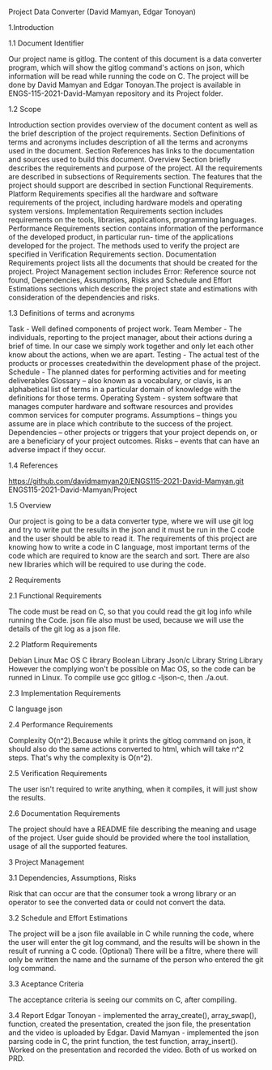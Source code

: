 Project Data Converter (David Mamyan, Edgar Tonoyan)

1.Introduction

1.1 Document Identifier

Our project name is gitlog. The content of this document is a data converter program, which will show the gitlog command's actions on json, which information will be read while running the code on C. The project will be done by David Mamyan and Edgar Tonoyan.The project is available in ENGS-115-2021-David-Mamyan repository and its Project folder.

1.2 Scope

Introduction section provides overview of the document content as well as the brief
description of the project requirements. Section Definitions of terms and acronyms includes
description of all the terms and acronyms used in the document. Section References has
links to the documentation and sources used to build this document. Overview Section
briefly describes the requirements and purpose of the project. All the requirements are
described in subsections of Requirements section. The features that the project should
support are described in section Functional Requirements. Platform Requirements specifies
all the hardware and software requirements of the project, including hardware models and
operating system versions. Implementation Requirements section includes requirements on
the tools, libraries, applications, programming languages. Performance Requirements
section contains information of the performance of the developed product, in particular run-
time of the applications developed for the project. The methods used to verify the project
are specified in Verification Requirements section. Documentation Requirements project lists
all the documents that should be created for the project. Project Management section
includes Error: Reference source not found, Dependencies, Assumptions, Risks and Schedule
and Effort Estimations sections which describe the project state and estimations with
consideration of the dependencies and risks.

1.3 Definitions of terms and acronyms

Task - Well defined components of project work.
Team Member - The individuals, reporting to the project manager, about their actions during a brief of time. In our case we simply work together and only let each other know about the actions, when we are apart.
Testing - The actual test of the products or processes createdwithin the development phase of the project.
Schedule - The planned dates for performing activities and for meeting deliverables
Glossary – also known as a vocabulary, or clavis, is an alphabetical list of terms in a
particular domain of knowledge with the definitions for those terms.
Operating System - system software that manages computer hardware and software
resources and provides common services for computer programs.
Assumptions – things you assume are in place which contribute to the success of the project.
Dependencies – other projects or triggers that your project depends on, or are a beneficiary of your project outcomes.
Risks – events that can have an adverse impact if they occur.

1.4 References

https://github.com/davidmamyan20/ENGS115-2021-David-Mamyan.git
ENGS115-2021-David-Mamyan/Project

1.5 Overview

Our project is going to be a data converter type, where we will use git log and try to write put the results in the json and it must be run in the C code and the user should be able to read it. The requirements of this project are knowing how to write a code in C language, most important terms of the code which are required to know are the search and sort. There are also new libraries which will be required to use during the code.


2 Requirements

2.1 Functional Requirements

The code must be read on C, so that you could read the git log info while running the Code.
json file also must be used, because we will use the details of the git log as a json file.

2.2 Platform Requirements

Debian Linux
Mac OS
C library
Boolean Library
Json/c Library
String Library
However the complying won't be possible on Mac OS, so the code can be runned in Linux. To compile use gcc gitlog.c -ljson-c, then ./a.out. 

2.3 Implementation Requirements

C language
json

2.4 Performance Requirements

Complexity O(n^2).Because while it prints the gitlog command on json, it should also do the same actions converted to html, which will take n^2 steps. That's why the complexity is O(n^2).

2.5 Verification Requirements

The user isn't required to write anything, when it compiles, it will just show the results.

2.6 Documentation Requirements

The project should have a README file describing the meaning and usage of the project.
User guide should be provided where the tool installation, usage of all the supported
features.

3 Project Management

3.1 Dependencies, Assumptions, Risks

Risk that can occur are that the consumer took a wrong library or an operator to see the converted data or could not convert the data.

3.2 Schedule and Effort Estimations

The project will be a json file available in C while running the code, where the user will enter the git log command, and the results will be shown in the result of running a C code. 
(Optional) There will be a filtre, where there will only be written the name and the surname of the person who entered the git log command.

3.3 Aceptance Criteria

The acceptance criteria is seeing our commits on C, after compiling.

3.4 Report
Edgar Tonoyan - implemented the array_create(), array_swap(), function, created the presentation, created the json file, the presentation and the video is uploaded by Edgar.
David Mamyan - implemented the json parsing code in C, the print function, the test function, array_insert(). Worked on the presentation and recorded the video.
Both of us worked on PRD.
